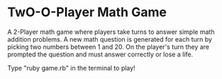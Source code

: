 # TwO-O-Player Math Game

A 2-Player math game where players take turns to answer simple math addition problems.  A new math question is generated for each turn by picking two numbers between 1 and 20.  On the player's turn they are prompted the question and must answer correctly or lose a life.

Type "ruby game.rb" in the terminal to play!